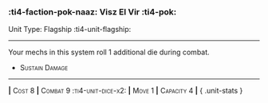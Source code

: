 ### :ti4-faction-pok-naaz: **Visz El Vir** :ti4-pok:

Unit Type: Flagship :ti4-unit-flagship:

---

Your mechs in this system roll 1 additional die during combat.

* <span style="font-variant:small-caps;">Sustain Damage</span> 

---

__|__ <span style="font-variant:small-caps;">Cost 8</span> __|__ <span style="font-variant:small-caps;">Combat 9 :ti4-unit-dice-x2:</span> __|__ <span style="font-variant:small-caps;">Move 1</span> __|__ <span style="font-variant:small-caps;">Capacity 4</span> __|__
{ .unit-stats }
